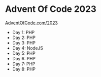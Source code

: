 # Advent Of Code 2023

[AdventOfCode.com/2023](https://adventofcode.com/2023)

* Day 1: PHP
* Day 2: PHP
* Day 3: PHP
* Day 4: NodeJS
* Day 5: PHP
* Day 6: PHP
* Day 7: PHP
* Day 8: PHP